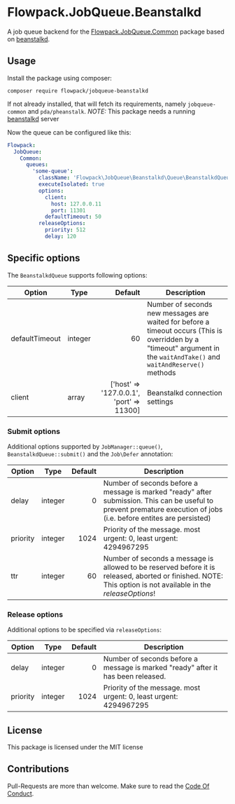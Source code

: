 # Flowpack.JobQueue.Beanstalkd

A job queue backend for the [Flowpack.JobQueue.Common](https://github.com/Flowpack/jobqueue-common) package based on [beanstalkd](http://kr.github.io/beanstalkd/).

## Usage

Install the package using composer:

```
composer require flowpack/jobqueue-beanstalkd
```

If not already installed, that will fetch its requirements, namely `jobqueue-common` and `pda/pheanstalk`.
*NOTE:* This package needs a running [beanstalkd](http://kr.github.io/beanstalkd/) server

Now the queue can be configured like this:

```yaml
Flowpack:
  JobQueue:
    Common:
      queues:
        'some-queue':
          className: 'Flowpack\JobQueue\Beanstalkd\Queue\BeanstalkdQueue'
          executeIsolated: true
          options:
            client:
              host: 127.0.0.11
              port: 11301
            defaultTimeout: 50
          releaseOptions:
            priority: 512
            delay: 120
```

## Specific options

The `BeanstalkdQueue` supports following options:

| Option                  | Type    | Default                                  | Description                              |
| ----------------------- |---------| ----------------------------------------:| ---------------------------------------- |
| defaultTimeout          | integer | 60                                       | Number of seconds new messages are waited for before a timeout occurs (This is overridden by a "timeout" argument in the `waitAndTake()` and `waitAndReserve()` methods |
| client                  | array   | ['host' => '127.0.0.1', 'port' => 11300] | Beanstalkd connection settings |

### Submit options

Additional options supported by `JobManager::queue()`, `BeanstalkdQueue::submit()` and the `Job\Defer` annotation:

| Option                  | Type    | Default          | Description                              |
| ----------------------- |---------| ----------------:| ---------------------------------------- |
| delay                   | integer | 0                | Number of seconds before a message is marked "ready" after submission. This can be useful to prevent premature execution of jobs (i.e. before entites are persisted) |
| priority                | integer | 1024             | Priority of the message. most urgent: 0, least urgent: 4294967295 |
| ttr                     | integer | 60               | Number of seconds a message is allowed to be reserved before it is released, aborted or finished. NOTE: This option is not available in the *releaseOptions*! |

### Release options

Additional options to be specified via `releaseOptions`: 

| Option                  | Type    | Default          | Description                              |
| ----------------------- |---------| ----------------:| ---------------------------------------- |
| delay                   | integer | 0                | Number of seconds before a message is marked "ready" after it has been released. |
| priority                | integer | 1024             | Priority of the message. most urgent: 0, least urgent: 4294967295 |

## License

This package is licensed under the MIT license

## Contributions

Pull-Requests are more than welcome. Make sure to read the [Code Of Conduct](CodeOfConduct.rst).